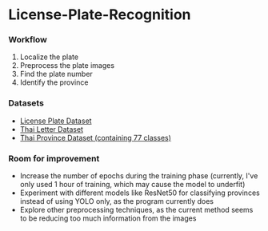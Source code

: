 # License-Plate-Recognition

### Workflow
1. Localize the plate
2. Preprocess the plate images
3. Find the plate number
4. Identify the province

### Datasets 
- [License Plate Dataset](https://www.kaggle.com/datasets/fareselmenshawii/large-license-plate-dataset)
- [Thai Letter Dataset](https://universe.roboflow.com/magarthai/iotproject-license-plate/dataset/3/images)
- [Thai Province Dataset (containing 77 classes)](https://universe.roboflow.com/unit/license-plate-province)

### Room for improvement
- Increase the number of epochs during the training phase (currently, I've only used 1 hour of training, which may cause the model to underfit)
- Experiment with different models like ResNet50 for classifying provinces instead of using YOLO only, as the program currently does
- Explore other preprocessing techniques, as the current method seems to be reducing too much information from the images
